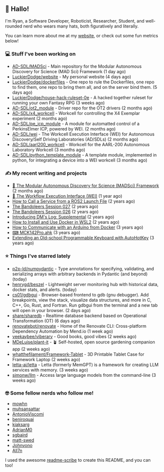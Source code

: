 ## 👋 Hallo!

I'm Ryan, a Software Developer, Roboticist, Researcher, Student, and well-rounded nerd who wears many hats, both figuratively and literally.

You can learn more about me at my [website](https://ryandlewis.dev), or check out some fun metrics below!

### 💻 Stuff I've been working on

- [AD-SDL/MADSci](https://github.com/AD-SDL/MADSci) - Main repository for the Modular Autonomous Discovery for Science (MAD Sci) Framework (1 day ago)
- [LuckierDodge/website](https://github.com/LuckierDodge/website) - My personal website (4 days ago)
- [LuckierDodge/dockerfiles](https://github.com/LuckierDodge/dockerfiles) - One repo to rule the Dockerfiles, one repo to find them, one repo to bring them all, and on the server bind them. (5 days ago)
- [LuckierDodge/house-hack-ruleset-0e](https://github.com/LuckierDodge/house-hack-ruleset-0e) - A hacked together ruleset for running your own Fantasy RPG (3 weeks ago)
- [AD-SDL/ot2_module](https://github.com/AD-SDL/ot2_module) - Driver repo for the OT2 drivers  (2 months ago)
- [AD-SDL/x4_workcell](https://github.com/AD-SDL/x4_workcell) - Workcell for controlling the X4 Exemplar experiment (2 months ago)
- [AD-SDL/pe_icp_module](https://github.com/AD-SDL/pe_icp_module) - A module for automatted control of a PerkinsElmer ICP, powered by WEI. (2 months ago)
- [AD-SDL/wei](https://github.com/AD-SDL/wei) - The Workcell Execution Interface (WEI) for Autonomous Discovery/Self Driving Laboratories (AD/SDLs) (2 months ago)
- [AD-SDL/aarl200_workcell](https://github.com/AD-SDL/aarl200_workcell) - Workcell for the AARL-200 Autonomous Laboratory Workcell (3 months ago)
- [AD-SDL/python_template_module](https://github.com/AD-SDL/python_template_module) - A template module, implemented in python, for integrating a device into a WEI workcell (3 months ago)

### ✍ My recent writing and projects

- [🦑 The Modular Autonomous Discovery for Science (MADSci) Framework](https://ryandlewis.dev/projects/madsci/) (2 months ago)
- [🧪 The Workflow Execution Interface (WEI)](https://ryandlewis.dev/projects/wei/) (1 year ago)
- [How to Call a Service from a ROS2 Launch File](https://ryandlewis.dev/posts/callserviceinros2launch/) (2 years ago)
- [The Bandoleers Session 027](https://ryandlewis.dev/posts/ttrpg/thebandoleers027/) (2 years ago)
- [The Bandoleers Session 026](https://ryandlewis.dev/posts/ttrpg/thebandoleers026/) (2 years ago)
- [Introducing DM&#39;s Log: Supplemental](https://ryandlewis.dev/posts/ttrpg/introducingdmslog/) (2 years ago)
- [How to Install and Use Docker in WSL2](https://ryandlewis.dev/posts/howtowsldocker/) (2 years ago)
- [How to Communicate with an Arduino from Docker](https://ryandlewis.dev/posts/howtoarduinodocker/) (3 years ago)
- [⌨ MCK142Pro.ahk](https://ryandlewis.dev/projects/mck142pro/) (3 years ago)
- [Extending an Old-school Programmable Keyboard with AutoHotKey](https://ryandlewis.dev/posts/mck142pro/) (3 years ago)

### ⭐ Things I've starred lately

- [p2p-ld/numpydantic](https://github.com/p2p-ld/numpydantic) - Type annotations for specifying, validating, and serializing arrays with arbitrary backends in Pydantic (and beyond) (today)
- [henrygd/beszel](https://github.com/henrygd/beszel) - Lightweight server monitoring hub with historical data, docker stats, and alerts. (today)
- [cs01/gdbgui](https://github.com/cs01/gdbgui) - Browser-based frontend to gdb (gnu debugger). Add breakpoints, view the stack, visualize data structures, and more in C, C&#43;&#43;, Go, Rust, and Fortran. Run gdbgui from the terminal and a new tab will open in your browser. (2 days ago)
- [share/sharedb](https://github.com/share/sharedb) - Realtime database backend based on Operational Transformation (OT) (6 days ago)
- [renovatebot/renovate](https://github.com/renovatebot/renovate) - Home of the Renovate CLI: Cross-platform Dependency Automation by Mend.io (1 week ago)
- [veekaybee/viberary](https://github.com/veekaybee/viberary) - Good books, good vibes (2 weeks ago)
- [MDeLuise/plant-it](https://github.com/MDeLuise/plant-it) - 🪴 Self-hosted, open source gardening companion app (2 weeks ago)
- [whatthefilament/Framework-Tablet](https://github.com/whatthefilament/Framework-Tablet) - 3D Printable Tablet Case for Framework Laptop (2 weeks ago)
- [letta-ai/letta](https://github.com/letta-ai/letta) - Letta (formerly MemGPT) is a framework for creating LLM services with memory. (3 weeks ago)
- [simonw/llm](https://github.com/simonw/llm) - Access large language models from the command-line (3 weeks ago)

### 🤓 Some fellow nerds who follow me!

- [mowhn](https://github.com/mowhn)
- [muhsansattar](https://github.com/muhsansattar)
- [AntonioViscomi](https://github.com/AntonioViscomi)
- [beniroquai](https://github.com/beniroquai)
- [kiaksarg](https://github.com/kiaksarg)
- [AdrianM0](https://github.com/AdrianM0)
- [sgbaird](https://github.com/sgbaird)
- [matt-swed](https://github.com/matt-swed)
- [Johnvono](https://github.com/Johnvono)
- [All7n](https://github.com/All7n)

I used the awesome [readme-scribe](https://github.com/muesli/readme-scribe) to create this README, and you can too!
